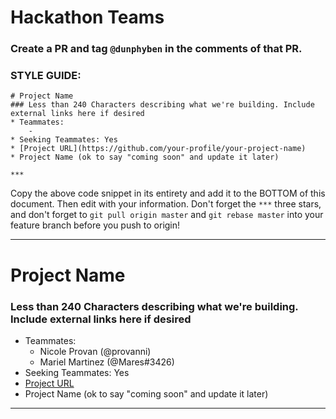 # Hackathon Teams

### Create a PR and tag `@dunphyben` in the comments of that PR.

### STYLE GUIDE:  

```
# Project Name
### Less than 240 Characters describing what we're building. Include external links here if desired
* Teammates:
    - 
* Seeking Teammates: Yes
* [Project URL](https://github.com/your-profile/your-project-name)
* Project Name (ok to say "coming soon" and update it later)

***
```

Copy the above code snippet in its entirety and add it to the BOTTOM of this document. Then edit with your information. Don't forget the `***` three stars, and don't forget to `git pull origin master` and `git rebase master` into your feature branch before you push to origin!

***

# Project Name
### Less than 240 Characters describing what we're building. Include external links here if desired
* Teammates:
    - Nicole Provan (@provanni)
    - Mariel Martinez (@Mares#3426)
* Seeking Teammates: Yes
* [Project URL](https://github.com/your-profile/your-project-name)
* Project Name (ok to say "coming soon" and update it later)


***
